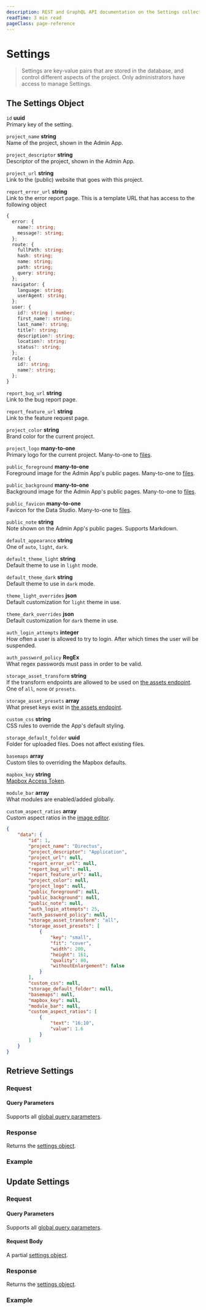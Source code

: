 ```yaml
---
description: REST and GraphQL API documentation on the Settings collection in Directus.
readTime: 3 min read
pageClass: page-reference
---
```


# Settings

> Settings are key-value pairs that are stored in the database, and control different aspects of the project. Only
> administrators have access to manage Settings.

## The Settings Object

`id` **uuid**\
Primary key of the setting.

`project_name` **string**\
Name of the project, shown in the Admin App.

`project_descriptor` **string**\
Descriptor of the project, shown in the Admin App.

`project_url` **string**\
Link to the (public) website that goes with this project.

`report_error_url` **string**\
Link to the error report page. This is a template URL that has access to the following object

```ts
{
  error: {
    name?: string;
    message?: string;
  };
  route: {
    fullPath: string;
    hash: string;
    name: string;
    path: string;
    query: string;
  };
  navigator: {
    language: string;
    userAgent: string;
  };
  user: {
    id?: string | number;
    first_name?: string;
    last_name?: string;
    title?: string;
    description?: string;
    location?: string;
    status?: string;
  };
  role: {
    id?: string;
    name?: string;
  };
}
```

`report_bug_url` **string**\
Link to the bug report page.

`report_feature_url` **string**\
Link to the feature request page.

`project_color` **string**\
Brand color for the current project.

`project_logo` **many-to-one**\
Primary logo for the current project. Many-to-one to [files](/reference/files).

`public_foreground` **many-to-one**\
Foreground image for the Admin App's public pages. Many-to-one to [files](/reference/files).

`public_background` **many-to-one**\
Background image for the Admin App's public pages. Many-to-one to [files](/reference/files).

`public_favicon` **many-to-one**\
Favicon for the Data Studio. Many-to-one to [files](/reference/files).

`public_note` **string**\
Note shown on the Admin App's public pages. Supports Markdown.

`default_appearance` **string**\
One of `auto`, `light`, `dark`.

`default_theme_light` **string**\
Default theme to use in `light` mode.

`default_theme_dark` **string**\
Default theme to use in `dark` mode.

`theme_light_overrides` **json**\
Default customization for `light` theme in use.

`theme_dark_overrides` **json**\
Default customization for `dark` theme in use.

`auth_login_attempts` **integer**\
How often a user is allowed to try to login. After which times the user will be suspended.

`auth_password_policy` **RegEx**\
What regex passwords must pass in order to be valid.

`storage_asset_transform` **string**\
If the transform endpoints are allowed to be used on [the assets endpoint](/reference/files#requesting-a-thumbnail). One
of `all`, `none` or `presets`.

`storage_asset_presets` **array**\
What preset keys exist in [the assets endpoint](/reference/files#requesting-a-thumbnail).

`custom_css` **string**\
CSS rules to override the App's default styling.

`storage_default_folder` **uuid**\
Folder for uploaded files. Does not affect existing files.

`basemaps` **array**\
Custom tiles to overriding the Mapbox defaults.

`mapbox_key` **string**\
[Mapbox Access Token](https://docs.mapbox.com/help/glossary/access-token).

`module_bar` **array**\
What modules are enabled/added globally.

`custom_aspect_ratios` **array**\
Custom aspect ratios in the [image editor](/user-guide/file-library/files#edit-an-image).

```json
{
	"data": {
		"id": 1,
		"project_name": "Directus",
		"project_descriptor": "Application",
		"project_url": null,
		"report_error_url": null,
		"report_bug_url": null,
		"report_feature_url": null,
		"project_color": null,
		"project_logo": null,
		"public_foreground": null,
		"public_background": null,
		"public_note": null,
		"auth_login_attempts": 25,
		"auth_password_policy": null,
		"storage_asset_transform": "all",
		"storage_asset_presets": [
			{
				"key": "small",
				"fit": "cover",
				"width": 200,
				"height": 161,
				"quality": 80,
				"withoutEnlargement": false
			}
		],
		"custom_css": null,
		"storage_default_folder": null,
		"basemaps": null,
		"mapbox_key": null,
		"module_bar": null,
		"custom_aspect_ratios": [
			{
				"text": "16:10",
				"value": 1.6
			}
		]
	}
}
```

## Retrieve Settings

### Request

<SnippetToggler :choices="['REST', 'GraphQL', 'SDK']" group="api">
<template #rest>

`GET /settings`

</template>
<template #graphql>

`POST /graphql/system`

```graphql
type Query {
	settings: directus_settings
}
```

</template>
<template #sdk>

```js
import { createDirectus, rest, readSettings } from '@directus/sdk';

const client = createDirectus('directus_project_url').with(rest());

const result = await client.request(readSettings());
```

</template>
</SnippetToggler>

#### Query Parameters

Supports all [global query parameters](/reference/query).

### Response

Returns the [settings object](#the-settings-object).

### Example

<SnippetToggler :choices="['REST', 'GraphQL', 'SDK']" group="api">
<template #rest>

`GET /settings`

</template>
<template #graphql>

`POST /graphql/system`

```graphql
query {
	settings {
		project_name
	}
}
```

</template>
<template #sdk>

```js
import { createDirectus, rest, readSettings } from '@directus/sdk';

const client = createDirectus('https://directus.example.com').with(rest());

const result = await client.request(readSettings());
```

</template>
</SnippetToggler>

## Update Settings

### Request

<SnippetToggler :choices="['REST', 'GraphQL', 'SDK']" group="api">
<template #rest>

`PATCH /settings`

Provide a partial [settings object](#the-settings-object) as the body of your request.

</template>
<template #graphql>

`POST /graphql/system`

```graphql
type Mutation {
	update_settings(data: update_directus_settings_input!): directus_settings
}
```

</template>
<template #sdk>

```js
import { createDirectus, rest, updateSettings } from '@directus/sdk';

const client = createDirectus('directus_project_url').with(rest());

const result = await client.request(updateSettings(settings_object));
```

</template>
</SnippetToggler>

#### Query Parameters

Supports all [global query parameters](/reference/query).

#### Request Body

A partial [settings object](#the-settings-object).

### Response

Returns the [settings object](#the-setting-object).

### Example

<SnippetToggler :choices="['REST', 'GraphQL', 'SDK']" group="api">
<template #rest>

`PATCH /settings`

```json
{
	"project_url": "https://example.com/"
}
```

</template>
<template #graphql>

`POST /graphql/system`

```graphql
mutation {
	update_settings(data: { project_url: "https://example.com" }) {
		project_name
		project_url
	}
}
```

</template>
<template #sdk>

```js
import { createDirectus, rest, updateSettings } from '@directus/sdk';

const client = createDirectus('https://directus.example.com').with(rest());

const result = await client.request(
	updateSettings({
		project_url: 'https://example.com/',
	})
);
```

</template>
</SnippetToggler>
